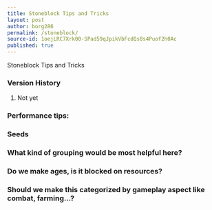 ```yaml
---
title: Stoneblock Tips and Tricks
layout: post
author: borg286
permalink: /stoneblock/
source-id: 1oejLRC7Xrk00-SPad59qJpikVbFcdQs0s4Puof2h0Ac
published: true
---
```

Stoneblock Tips and Tricks

### Version History

1. Not yet

### Performance tips:

### Seeds

### What kind of grouping would be most helpful here?

### Do we make ages, is it blocked on resources?

### Should we make this categorized by gameplay aspect like combat, farming...? 

